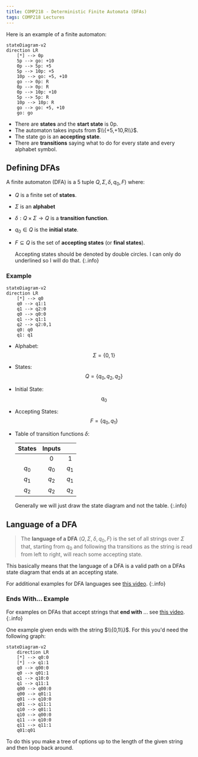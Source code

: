 ```yaml
---
title: COMP218 - Deterministic Finite Automata (DFAs)
tags: COMP218 Lectures
---
```

Here is an example of a finite automaton:

```mermaid
stateDiagram-v2
direction LR
	[*] --> 0p
	5p --> go: +10
	0p --> 5p: +5
	5p --> 10p: +5
	10p --> go: +5, +10
	go --> 0p: R
	0p --> 0p: R
	0p --> 10p: +10
	5p --> 5p: R
	10p --> 10p: R
	go --> go: +5, +10
	go: go

```

* There are **states** and the **start state** is $\text{0p}$.
* The automaton takes inputs from $\\{+5,+10,R\\}$.
* The state $\text{go}$ is an **accepting state**.
* There are **transitions** saying what to do for every state and every alphabet symbol.

## Defining DFAs
A finite automaton (DFA) is a 5 tuple $Q,\Sigma,\delta,q_0,F)$ where:

* $Q$ is a finite set of **states**.
* $\Sigma$ is an **alphabet**
* $\delta:Q\times\Sigma\rightarrow Q$ is a **transition function**.
* $q_0\in Q$ is the **initial state**.
* $F\subseteq Q$ is the set of **accepting states** (or **final states**).

	Accepting states should be denoted by double circles. I can only do underlined so I will do that.
	{:.info}
	
### Example

```mermaid
stateDiagram-v2
direction LR
	[*] --> q0
	q0 --> q1:1
	q1 --> q2:0
	q0 --> q0:0
	q1 --> q1:1
	q2 --> q2:0,1
	q0: q0
	q1: q1
```

* Alphabet: $$\Sigma=\{0,1\}$$
* States: $$Q=\{q_0,q_2,q_2\}$$
* Initial State: $$q_0$$
* Accepting States: $$F=\{q_0,q_1\}$$
* Table of transition functions $\delta$:

	| States | Inputs | |
	| :-: | :-: | :-: |
	| | 0 | 1 |
	| $q_0$ | $q_0$ | $q_1$ |
	| $q_1$ | $q_2$ | $q_1$ |
	| $q_2$ | $q_2$ | $q_2$ |
	
	Generally we will just draw the state diagram and not the table.
	{:.info}

## Language of a DFA
> The **language of a DFA** ($Q,\Sigma,\delta,q_0,F$) is the set of all strings over $\Sigma$ that, starting from $q_0$ and following tha transitions as the string is read from left to right, will reach some accepting state.

This basically means that the language of a DFA is a valid path on a DFAs state diagram that ends at an accepting state.

For additional examples for DFA languages see [this video](https://liverpool.instructure.com/courses/47455/modules/items/1252637).
{:.info}

### Ends With... Example
For examples on DFAs that accept strings that **end with** ... see [this video](https://liverpool.instructure.com/courses/47455/modules/items/1252638).
{:.info}

One example given ends with the string $\\{0,1\\}$. For this you'd need the following graph:

```mermaid
stateDiagram-v2
	direction LR
	[*] --> q0:0
	[*] --> q1:1
	q0 --> q00:0
	q0 --> q01:1
	q1 --> q10:0
	q1 --> q11:1
	q00 --> q00:0
	q00 --> q01:1
	q01 --> q10:0
	q01 --> q11:1
	q10 --> q01:1
	q10 --> q00:0
	q11 --> q10:0
	q11 --> q11:1
	q01:q01
```

To do this you make a tree of options up to the length of the given string and then loop back around.
